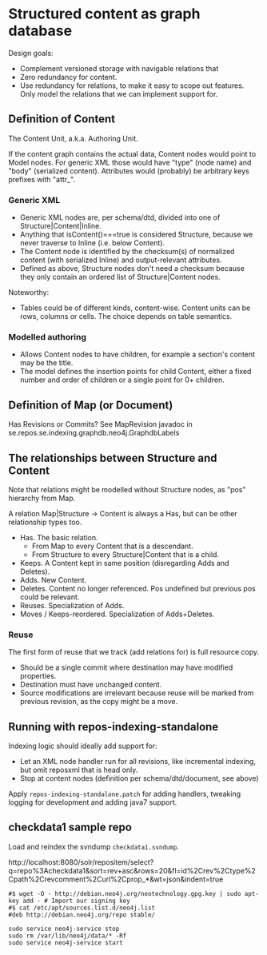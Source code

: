 
# Structured content as graph database

Design goals:
 * Complement versioned storage with navigable relations that 
 * Zero redundancy for content.
 * Use redundancy for relations, to make it easy to scope out features. Only model the relations that we can implement support for.

## Definition of Content

The Content Unit, a.k.a. Authoring Unit.

If the content graph contains the actual data, Content nodes would point to Model nodes.
For generic XML those would have "type" (node name) and "body" (serialized content).
Attributes would (probably) be arbitrary keys prefixes with "attr_".

### Generic XML

* Generic XML nodes are, per schema/dtd, divided into one of Structure|Content|Inline.
* Anything that isContent()===true is considered Structure, because we never traverse to Inline (i.e. below Content).
* The Content node is identified by the checksum(s) of normalized content (with serialized Inline) and output-relevant attributes. 
* Defined as above, Structure nodes don't need a checksum because they only contain an ordered list of Structure|Content nodes.

Noteworthy:
 * Tables could be of different kinds, content-wise. Content units can be rows, columns or cells. The choice depends on table semantics.

### Modelled authoring

* Allows Content nodes to have children, for example a section's content may be the title.
* The model defines the insertion points for child Content, either a fixed number and order of children or a single point for 0+ children.

## Definition of Map (or Document)

Has Revisions or Commits? See MapRevision javadoc in se.repos.se.indexing.graphdb.neo4j.GraphdbLabels

## The relationships between Structure and Content

Note that relations might be modelled without Structure nodes, as "pos" hierarchy from Map.

A relation Map|Structure -> Content is always a Has, but can be other relationship types too.

 * Has. The basic relation.
   - From Map to every Content that is a descendant.
   - From Structure to every Structure|Content that is a child.
 * Keeps. A Content kept in same position (disregarding Adds and Deletes).
 * Adds. New Content.
 * Deletes. Content no longer referenced. Pos undefined but previous pos could be relevant.
 * Reuses. Specialization of Adds.
 * Moves / Keeps-reordered. Specialization of Adds+Deletes.
 
### Reuse

The first form of reuse that we track (add relations for) is full resource copy.
 * Should be a single commit where destination may have modified properties.
 * Destination must have unchanged content.
 * Source modifications are irrelevant because reuse will be marked from previous revision, as the copy might be a move.

## Running with repos-indexing-standalone

Indexing logic should ideally add support for:
 * Let an XML node handler run for all revisions, like incremental indexing, but omit reposxml that is head only.
 * Stop at content nodes (definition per schema/dtd/document, see above)

Apply `repos-indexing-standalone.patch` for adding handlers, tweaking logging for development and adding java7 support.

## checkdata1 sample repo

Load and reindex the svndump `checkdata1.svndump`.

http://localhost:8080/solr/repositem/select?q=repo%3Acheckdata1&sort=rev+asc&rows=20&fl=id%2Crev%2Ctype%2Cpath%2Crevcomment%2Curl%2Cprop_*&wt=json&indent=true

```
#$ wget -O - http://debian.neo4j.org/neotechnology.gpg.key | sudo apt-key add - # Import our signing key
#$ cat /etc/apt/sources.list.d/neo4j.list
#deb http://debian.neo4j.org/repo stable/

sudo service neo4j-service stop
sudo rm /var/lib/neo4j/data/* -Rf
sudo service neo4j-service start
```
